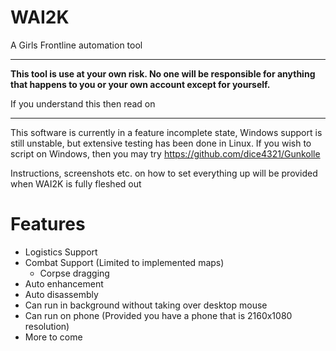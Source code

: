 # WAI2K

A Girls Frontline automation tool

---
**This tool is use at your own risk. No one will be responsible for anything that happens to you or 
your own account except for yourself.**

If you understand this then read on

---

This software is currently in a feature incomplete state, Windows support is still unstable, but 
extensive testing has been done in Linux. If you wish to script on Windows, then you may try 
https://github.com/dice4321/Gunkolle

Instructions, screenshots etc. on how to set everything up will be provided when WAI2K is fully fleshed out

# Features

- Logistics Support
- Combat Support (Limited to implemented maps)
  - Corpse dragging
- Auto enhancement
- Auto disassembly
- Can run in background without taking over desktop mouse
- Can run on phone (Provided you have a phone that is 2160x1080 resolution)
- More to come



